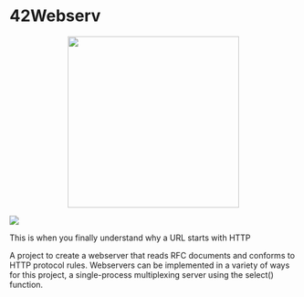 # 42Webserv

<p align="center">
  <img src="https://github.com/ejaee/42Webserv/assets/87407504/b6d98217-ff78-4378-8d80-a1342ceb9e3e" width="300" height="300">
</p>

<img src="https://github.com/HTTP1-1server/42Webserv/assets/87407504/620d93ff-98ff-499b-8022-4709b7307fbd">

This is when you finally understand why a URL starts with HTTP

A project to create a webserver that reads RFC documents and conforms to HTTP protocol rules. Webservers can be implemented in a variety of ways for this project, a single-process multiplexing server using the select() function.
